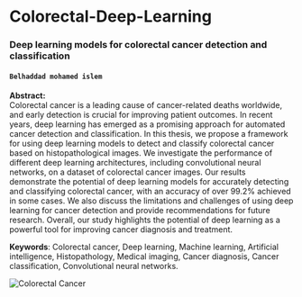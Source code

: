 # Colorectal-Deep-Learning
### **Deep learning models for colorectal cancer detection and classification**
#### `Belhaddad mohamed islem`

**Abstract:**  
Colorectal cancer is a leading cause of cancer-related deaths worldwide, and early detection
is crucial for improving patient outcomes. In recent years, deep learning has emerged
as a promising approach for automated cancer detection and classification. In this thesis,
we propose a framework for using deep learning models to detect and classify colorectal
cancer based on histopathological images. We investigate the performance of different
deep learning architectures, including convolutional neural networks, on a dataset of colorectal
cancer images. Our results demonstrate the potential of deep learning models
for accurately detecting and classifying colorectal cancer, with an accuracy of over 99.2%
achieved in some cases. We also discuss the limitations and challenges of using deep
learning for cancer detection and provide recommendations for future research. Overall,
our study highlights the potential of deep learning as a powerful tool for improving cancer
diagnosis and treatment.  

**Keywords**: Colorectal cancer, Deep learning, Machine learning, Artificial intelligence,
Histopathology, Medical imaging, Cancer diagnosis, Cancer classification, Convolutional
neural networks.

![Colorectal Cancer](http://url/to/img.png)
